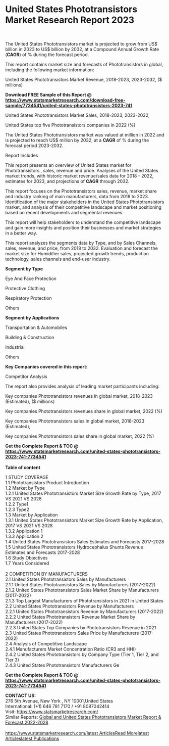 <h1>United States Phototransistors Market Research Report 2023</h1><br/><p>The United States Phototransistors market is projected to grow from US$ billion in 2023 to US$ billion by 2032, at a Compound Annual Growth Rate (<strong>CAGR</strong>) of % during the forecast period.</p><p>This report contains market size and forecasts of Phototransistors in global, including the following market information:</p><p>United States Phototransistors Market Revenue, 2018-2023, 2023-2032, ($ millions)</p><p><strong>Download FREE Sample of this Report @ <a href="https://www.statsmarketresearch.com/download-free-sample/7734541/united-states-phototransistors-2023-741">https://www.statsmarketresearch.com/download-free-sample/7734541/united-states-phototransistors-2023-741</a></strong></p><p>United States Phototransistors Market Sales, 2018-2023, 2023-2032,</p><p>United States top five Phototransistors companies in 2022 (%)</p><p>The United States Phototransistors market was valued at million in 2022 and is projected to reach US$ million by 2032, at a <strong>CAGR</strong> of % during the forecast period 2023-2032.</p><p>Report Includes</p><p>This report presents an overview of United States market for Phototransistors , sales, revenue and price. Analyses of the United States market trends, with historic market revenue/sales data for 2018 - 2022, estimates for 2023, and projections of <strong>CAGR</strong> through 2032.</p><p>This report focuses on the Phototransistors sales, revenue, market share and industry ranking of main manufacturers, data from 2018 to 2023. Identification of the major stakeholders in the United States Phototransistors market, and analysis of their competitive landscape and market positioning based on recent developments and segmental revenues.</p><p>This report will help stakeholders to understand the competitive landscape and gain more insights and position their businesses and market strategies in a better way.</p><p>This report analyzes the segments data by Type, and by Sales Channels, sales, revenue, and price, from 2018 to 2032. Evaluation and forecast the market size for Humidifier sales, projected growth trends, production technology, sales channels and end-user industry.</p><p><strong>Segment by Type</strong></p><p>Eye And Face Protection</p><p>Protective Clothing</p><p>Respiratory Protection</p><p>Others</p><p><strong> Segment <strong><strong>by Applications</strong></strong></strong></p><p>Transportation & Automobiles</p><p>Building & Construction</p><p>Industrial</p><p>Others</p><p><strong>Key Companies covered in this report:</strong></p><p>Competitor Analysis</p><p>The report also provides analysis of leading market participants including:</p><p>Key companies Phototransistors revenues in global market, 2018-2023 (Estimated), ($ millions)</p><p>Key companies Phototransistors revenues share in global market, 2022 (%)</p><p>Key companies Phototransistors sales in global market, 2018-2023 (Estimated),</p><p>Key companies Phototransistors sales share in global market, 2022 (%)</p><div><b>Get the Complete Report & TOC @ <a href="https://www.statsmarketresearch.com/united-states-phototransistors-2023-741-7734541">https://www.statsmarketresearch.com/united-states-phototransistors-2023-741-7734541</a></b></div><br><b>Table of content</b><p>1 STUDY COVERAGE<br />1.1 Phototransistors Product Introduction<br />1.2 Market by Type<br />1.2.1 United States Phototransistors Market Size Growth Rate by Type, 2017 VS 2021 VS 2028<br />1.2.2 Type1<br />1.2.3 Type2<br />1.3 Market by Application<br />1.3.1 United States Phototransistors Market Size Growth Rate by Application, 2017 VS 2021 VS 2028<br />1.3.2 Application 1<br />1.3.3 Application 2<br />1.4 United States Phototransistors Sales Estimates and Forecasts 2017-2028<br />1.5 United States Phototransistors Hydrocephalus Shunts Revenue Estimates and Forecasts 2017-2028<br />1.6 Study Objectives<br />1.7 Years Considered<br /><br />2 COMPETITION BY MANUFACTURERS<br />2.1 United States Phototransistors Sales by Manufacturers<br />2.1.1 United States Phototransistors Sales by Manufacturers (2017-2022)<br />2.1.2 United States Phototransistors Sales Market Share by Manufacturers (2017-2022)<br />2.1.3 Top Largest Manufacturers of Phototransistors in 2021 in United States<br />2.2 United States Phototransistors Revenue by Manufacturers<br />2.2.1 United States Phototransistors Revenue by Manufacturers (2017-2022)<br />2.2.2 United States Phototransistors Revenue Market Share by Manufacturers (2017-2022)<br />2.2.3 United States Top Companies by Phototransistors Revenue in 2021<br />2.3 United States Phototransistors Sales Price by Manufacturers (2017-2022)<br />2.4 Analysis of Competitive Landscape<br />2.4.1 Manufacturers Market Concentration Ratio (CR3 and HHI)<br />2.4.2 United States Phototransistors by Company Type (Tier 1, Tier 2, and Tier 3)<br />2.4.3 United States Phototransistors Manufacturers Ge<br><div><b>Get the Complete Report & TOC @ <a href="https://www.statsmarketresearch.com/united-states-phototransistors-2023-741-7734541">https://www.statsmarketresearch.com/united-states-phototransistors-2023-741-7734541</a></b></div></p> <b>CONTACT US:</b><br>276 5th Avenue, New York , NY 10001,United States<br>International: (+1) 646 781 7170 / +91 8087042414<br>Visit: <a href="https://www.statsmarketresearch.com/">https://www.statsmarketresearch.com/</a><br>Similar Reports: <a href="https://www.statsmarketresearch.com/united-states-phototransistors-2023-741-7734541">Global and United States Phototransistors Market Report & Forecast 2022-2028</a><br/><br/><a href="https://gyeongbokgung.com">https://www.statsmarketresearch.com/</a><a href="https://hallyeomaritime.com">latest Articles</a><a href="https://jingwansa.com">Read More</a><a href=https://nguoiviet.jp/">latest Articles</a><a href="https://www.intelmarketresearch.com/">latest Publications</a>